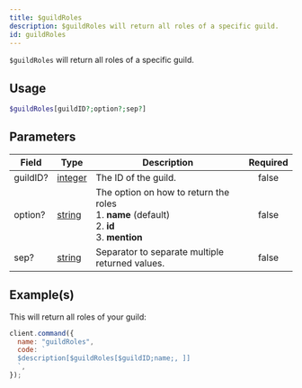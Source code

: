 ```yaml
---
title: $guildRoles
description: $guildRoles will return all roles of a specific guild.
id: guildRoles
---
```


`$guildRoles` will return all roles of a specific guild.

## Usage

```php
$guildRoles[guildID?;option?;sep?]
```

## Parameters

| Field    | Type                                                                                                | Description                                                                                               | Required |
| -------- | --------------------------------------------------------------------------------------------------- | --------------------------------------------------------------------------------------------------------- | :------: |
| guildID? | [integer](https://developer.mozilla.org/en-US/docs/Web/JavaScript/Reference/Global_Objects/Integer) | The ID of the guild.                                                                                      |  false   |
| option?  | [string](https://developer.mozilla.org/en-US/docs/Web/JavaScript/Reference/Global_Objects/String)   | The option on how to return the roles <br /> 1. **name** (default) <br /> 2. **id** <br /> 3. **mention** |  false   |
| sep?     | [string](https://developer.mozilla.org/en-US/docs/Web/JavaScript/Reference/Global_Objects/String)   | Separator to separate multiple returned values.                                                           |  false   |

## Example(s)

This will return all roles of your guild:

```javascript
client.command({
  name: "guildRoles",
  code: `
  $description[$guildRoles[$guildID;name;, ]]
  `,
});
```
